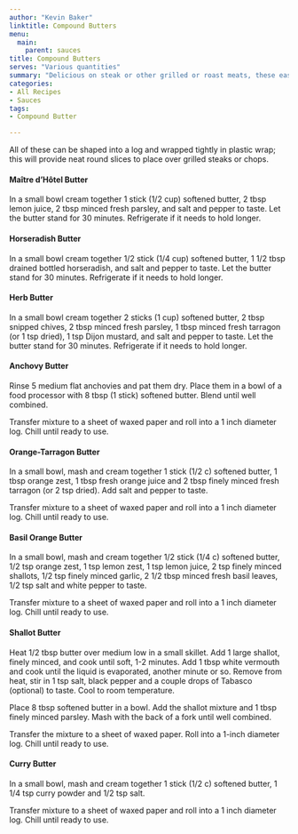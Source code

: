 ```yaml
---
author: "Kevin Baker"
linktitle: Compound Butters
menu:
  main:
    parent: sauces
title: Compound Butters
serves: "Various quantities"
summary: "Delicious on steak or other grilled or roast meats, these easy flavored butters can be kept in the freezer and pulled out a moment’s notice. If you can find a good cultured butter to use as the base, all the better. "
categories:
- All Recipes
- Sauces
tags:
- Compound Butter

---
```

All of these can be shaped into a log and wrapped tightly in plastic wrap; this will provide neat round slices to place over grilled steaks or chops.

#### Maître d’Hôtel Butter
In a small bowl cream together 1 stick (1/2 cup) softened butter, 2 tbsp lemon juice, 2 tbsp minced fresh parsley, and salt and pepper to taste.  Let the butter stand for 30 minutes. Refrigerate if it needs to hold longer.

#### Horseradish Butter
In a small bowl cream together 1/2 stick (1/4 cup) softened butter, 1 1/2 tbsp drained bottled horseradish, and salt and pepper to taste.  Let the butter stand for 30 minutes. Refrigerate if it needs to hold longer.

#### Herb Butter
In a small bowl cream together 2 sticks (1 cup) softened butter, 2 tbsp snipped chives, 2 tbsp minced fresh parsley, 1 tbsp minced fresh tarragon (or 1 tsp dried), 1 tsp Dijon mustard, and salt and pepper to taste.  Let the butter stand for 30 minutes. Refrigerate if it needs to hold longer.

#### Anchovy Butter
Rinse 5 medium flat anchovies and pat them dry. Place them in a bowl of a food processor with 8 tbsp (1 stick) softened butter. Blend until well combined.

Transfer mixture to a sheet of waxed paper and roll into a 1 inch diameter log. Chill until ready to use.

#### Orange-Tarragon Butter
In a small bowl, mash and cream together 1 stick (1/2 c) softened butter, 1 tbsp orange zest, 1 tbsp fresh orange juice and 2 tbsp finely minced fresh tarragon (or 2 tsp dried). Add salt and pepper to taste.

Transfer mixture to a sheet of waxed paper and roll into a 1 inch diameter log. Chill until ready to use.

#### Basil Orange Butter
In a small bowl, mash and cream together 1/2 stick (1/4 c) softened butter, 1/2 tsp orange zest, 1 tsp lemon zest, 1 tsp lemon juice, 2 tsp finely minced shallots, 1/2 tsp finely minced garlic, 2 1/2 tbsp minced fresh basil leaves, 1/2 tsp salt and white pepper to taste. 

Transfer mixture to a sheet of waxed paper and roll into a 1 inch diameter log. Chill until ready to use.

#### Shallot Butter
Heat 1/2 tbsp butter over medium low in a small skillet. Add 1 large shallot, finely minced, and cook until soft, 1-2 minutes. Add 1 tbsp white vermouth and cook until the liquid is evaporated, another minute or so. Remove from heat, stir in 1 tsp salt, black pepper and a couple drops of Tabasco (optional) to taste. Cool to room temperature.

Place 8 tbsp softened butter in a bowl. Add the shallot mixture and 1 tbsp finely minced parsley. Mash with the back of a fork until well combined. 

Transfer the mixture to a sheet of waxed paper. Roll into a 1-inch diameter log. Chill until ready to use.

#### Curry Butter
In a small bowl, mash and cream together 1 stick (1/2 c) softened butter, 1 1/4 tsp curry powder and 1/2 tsp salt.

Transfer mixture to a sheet of waxed paper and roll into a 1 inch diameter log. Chill until ready to use.